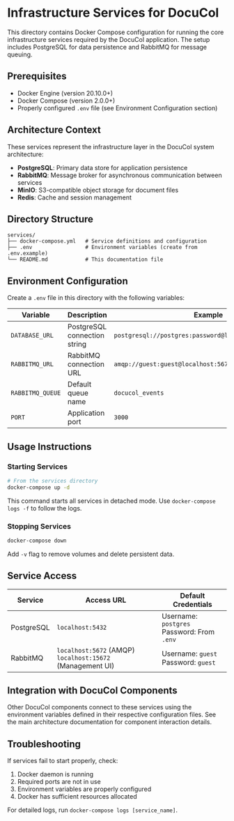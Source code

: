 # Infrastructure Services for DocuCol

This directory contains Docker Compose configuration for running the core infrastructure services required by the DocuCol application. The setup includes PostgreSQL for data persistence and RabbitMQ for message queuing.

## Prerequisites

- Docker Engine (version 20.10.0+)
- Docker Compose (version 2.0.0+)
- Properly configured `.env` file (see Environment Configuration section)

## Architecture Context

These services represent the infrastructure layer in the DocuCol system architecture:

- **PostgreSQL**: Primary data store for application persistence
- **RabbitMQ**: Message broker for asynchronous communication between services
- **MinIO**: S3-compatible object storage for document files
- **Redis**: Cache and session management

## Directory Structure
```
services/
├── docker-compose.yml   # Service definitions and configuration
├── .env                 # Environment variables (create from .env.example)
└── README.md            # This documentation file
```

## Environment Configuration

Create a `.env` file in this directory with the following variables:

| Variable | Description | Example |
|----------|-------------|---------|
| `DATABASE_URL` | PostgreSQL connection string | `postgresql://postgres:password@localhost:5432/docucol` |
| `RABBITMQ_URL` | RabbitMQ connection URL | `amqp://guest:guest@localhost:5672/` |
| `RABBITMQ_QUEUE` | Default queue name | `docucol_events` |
| `PORT` | Application port | `3000` |

## Usage Instructions

### Starting Services

```bash
# From the services directory
docker-compose up -d
```

This command starts all services in detached mode. Use `docker-compose logs -f` to follow the logs.

### Stopping Services

```bash
docker-compose down
```

Add `-v` flag to remove volumes and delete persistent data.

## Service Access

| Service | Access URL | Default Credentials |
|---------|------------|---------------------|
| PostgreSQL | `localhost:5432` | Username: `postgres`<br>Password: From `.env` |
| RabbitMQ | `localhost:5672` (AMQP)<br>`localhost:15672` (Management UI) | Username: `guest`<br>Password: `guest` |

## Integration with DocuCol Components

Other DocuCol components connect to these services using the environment variables defined in their respective configuration files. See the main architecture documentation for component interaction details.

## Troubleshooting

If services fail to start properly, check:
1. Docker daemon is running
2. Required ports are not in use
3. Environment variables are properly configured
4. Docker has sufficient resources allocated

For detailed logs, run `docker-compose logs [service_name]`.
